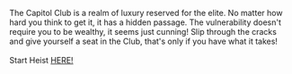 The Capitol Club is a realm of luxury reserved for the elite. No matter how hard you think to get it, it has a hidden passage. The vulnerability doesn't require you to be wealthy, it seems just cunning! Slip through the cracks and give yourself a seat in the Club, that's only if you have what it takes!&nbsp;  
&nbsp;  
Start Heist [HERE!](http://127.0.0.1:40001)